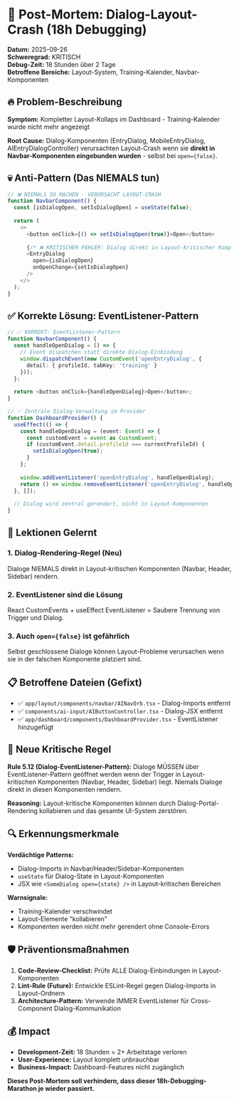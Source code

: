# 🚨 Post-Mortem: Dialog-Layout-Crash (18h Debugging)

**Datum:** 2025-09-26  
**Schweregrad:** KRITISCH  
**Debug-Zeit:** 18 Stunden über 2 Tage  
**Betroffene Bereiche:** Layout-System, Training-Kalender, Navbar-Komponenten  

## 🔥 Problem-Beschreibung

**Symptom:** Kompletter Layout-Kollaps im Dashboard - Training-Kalender wurde nicht mehr angezeigt

**Root Cause:** Dialog-Komponenten (EntryDialog, MobileEntryDialog, AIEntryDialogController) verursachten Layout-Crash wenn sie **direkt in Navbar-Komponenten eingebunden wurden** - selbst bei `open={false}`.

## 💀 Anti-Pattern (Das NIEMALS tun)

```typescript
// ❌ NIEMALS SO MACHEN - VERURSACHT LAYOUT-CRASH
function NavbarComponent() {
  const [isDialogOpen, setIsDialogOpen] = useState(false);
  
  return (
    <>
      <button onClick={() => setIsDialogOpen(true)}>Open</button>
      
      {/* ❌ KRITISCHER FEHLER: Dialog direkt in Layout-kritischer Komponente */}
      <EntryDialog 
        open={isDialogOpen} 
        onOpenChange={setIsDialogOpen} 
      />
    </>
  );
}
```

## ✅ Korrekte Lösung: EventListener-Pattern

```typescript
// ✅ KORREKT: EventListener-Pattern
function NavbarComponent() {
  const handleOpenDialog = () => {
    // Event dispatchen statt direkte Dialog-Einbindung
    window.dispatchEvent(new CustomEvent('openEntryDialog', {
      detail: { profileId, tabKey: 'training' }
    }));
  };
  
  return <button onClick={handleOpenDialog}>Open</button>;
}

// ✅ Zentrale Dialog-Verwaltung im Provider
function DashboardProvider() {
  useEffect(() => {
    const handleOpenDialog = (event: Event) => {
      const customEvent = event as CustomEvent;
      if (customEvent.detail.profileId === currentProfileId) {
        setIsDialogOpen(true);
      }
    };
    
    window.addEventListener('openEntryDialog', handleOpenDialog);
    return () => window.removeEventListener('openEntryDialog', handleOpenDialog);
  }, []);
  
  // Dialog wird zentral gerendert, nicht in Layout-Komponenten
}
```

## 🎯 Lektionen Gelernt

### 1. **Dialog-Rendering-Regel (Neu)**
Dialoge NIEMALS direkt in Layout-kritischen Komponenten (Navbar, Header, Sidebar) rendern.

### 2. **EventListener sind die Lösung**
React CustomEvents + useEffect EventListener = Saubere Trennung von Trigger und Dialog.

### 3. **Auch `open={false}` ist gefährlich**
Selbst geschlossene Dialoge können Layout-Probleme verursachen wenn sie in der falschen Komponente platziert sind.

## 📋 Betroffene Dateien (Gefixt)

- ✅ `app/layout/components/navbar/AINavOrb.tsx` - Dialog-Imports entfernt
- ✅ `components/ai-input/AIButtonController.tsx` - Dialog-JSX entfernt  
- ✅ `app/dashboard/components/DashboardProvider.tsx` - EventListener hinzugefügt

## 🚨 Neue Kritische Regel

**Rule 5.12 (Dialog-EventListener-Pattern):** 
Dialoge MÜSSEN über EventListener-Pattern geöffnet werden wenn der Trigger in Layout-kritischen Komponenten (Navbar, Header, Sidebar) liegt. Niemals Dialoge direkt in diesen Komponenten rendern.

**Reasoning:** Layout-kritische Komponenten können durch Dialog-Portal-Rendering kollabieren und das gesamte UI-System zerstören.

## 🔍 Erkennungsmerkmale

**Verdächtige Patterns:**
- Dialog-Imports in Navbar/Header/Sidebar-Komponenten
- `useState` für Dialog-State in Layout-Komponenten
- JSX wie `<SomeDialog open={state} />` in Layout-kritischen Bereichen

**Warnsignale:**
- Training-Kalender verschwindet
- Layout-Elemente "kollabieren" 
- Komponenten werden nicht mehr gerendert ohne Console-Errors

## 🛡️ Präventionsmaßnahmen

1. **Code-Review-Checklist:** Prüfe ALLE Dialog-Einbindungen in Layout-Komponenten
2. **Lint-Rule (Future):** Entwickle ESLint-Regel gegen Dialog-Imports in Layout-Ordnern  
3. **Architecture-Pattern:** Verwende IMMER EventListener für Cross-Component Dialog-Kommunikation

## 💰 Impact

- **Development-Zeit:** 18 Stunden = 2+ Arbeitstage verloren
- **User-Experience:** Layout komplett unbrauchbar
- **Business-Impact:** Dashboard-Features nicht zugänglich

**Dieses Post-Mortem soll verhindern, dass dieser 18h-Debugging-Marathon je wieder passiert.**